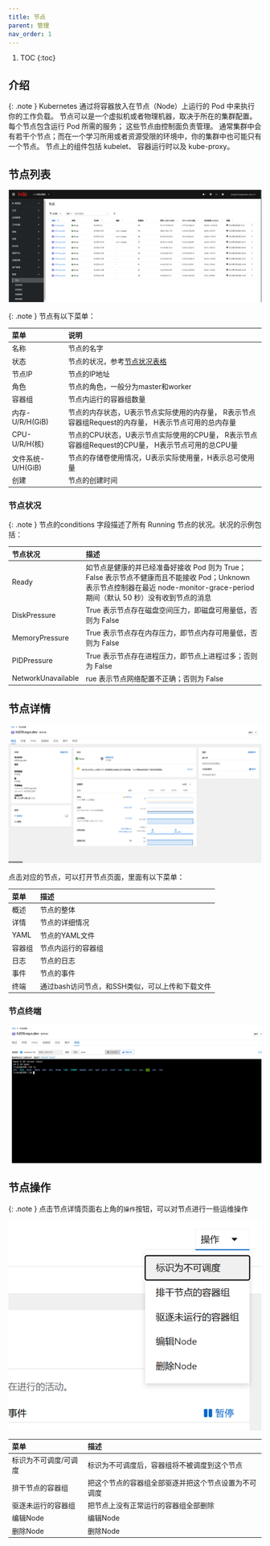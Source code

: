 ```yaml
---
title: 节点
parent: 管理
nav_order: 1
---
```


1. TOC
{:toc}

## 介绍

{: .note }
Kubernetes 通过将容器放入在节点（Node）上运行的 Pod 中来执行你的工作负载。 节点可以是一个虚拟机或者物理机器，取决于所在的集群配置。 每个节点包含运行 Pod 所需的服务； 这些节点由控制面负责管理。
通常集群中会有若干个节点；而在一个学习所用或者资源受限的环境中，你的集群中也可能只有一个节点。 节点上的组件包括 kubelet、 容器运行时以及 kube-proxy。

## 节点列表

![](imgs/nodes.png)

{: .note }
节点有以下菜单：

| 菜单            | 说明                                                           |
|:--------------|:-------------------------------------------------------------|
| 名称            | 节点的名字                                                        |
| 状态            | 节点的状况，参考[节点状况表格](#节点状况)                                      |
| 节点IP          | 节点的IP地址                                                      |
| 角色            | 节点的角色，一般分为master和worker                                      |
| 容器组           | 节点内运行的容器组数量                                                  |
| 内存-U/R/H(GiB) | 节点的内存状态，U表示节点实际使用的内存量， R表示节点容器组Request的内存量， H表示节点可用的总内存量     |
| CPU-U/R/H(核)  | 节点的CPU状态，U表示节点实际使用的CPU量， R表示节点容器组Request的CPU量， H表示节点可用的总CPU量 |
| 文件系统-U/H(GiB) | 节点的存储卷使用情况，U表示实际使用量，H表示总可使用量                                 |
| 创建            | 节点的创建时间                                                      |


### 节点状况

{: .note }
节点的conditions 字段描述了所有 Running 节点的状况。状况的示例包括：

| 节点状况               | 描述                                                                                                                    |
|:-------------------|:----------------------------------------------------------------------------------------------------------------------|
| Ready              | 如节点是健康的并已经准备好接收 Pod 则为 True；False 表示节点不健康而且不能接收 Pod；Unknown 表示节点控制器在最近 node-monitor-grace-period 期间（默认 50 秒）没有收到节点的消息 |
| DiskPressure       | True 表示节点存在磁盘空间压力，即磁盘可用量低，否则为 False                                                                                   |
| MemoryPressure     | True 表示节点存在内存压力，即节点内存可用量低，否则为 False                                                                                   |
| PIDPressure        | True 表示节点存在进程压力，即节点上进程过多；否则为 False                                                                                    |
| NetworkUnavailable | rue 表示节点网络配置不正确；否则为 False                                                                                             |


## 节点详情

![](imgs/node.png)

点击对应的节点，可以打开节点页面，里面有以下菜单：

| 菜单   | 描述                          |
|:-----|:----------------------------|
| 概述   | 节点的整体                       |
| 详情   | 节点的详细情况                     |
| YAML | 节点的YAML文件                   |
| 容器组  | 节点内运行的容器组                   |
| 日志   | 节点的日志                       |
| 事件   | 节点的事件                       |
| 终端   | 通过bash访问节点，和SSH类似，可以上传和下载文件 |

### 节点终端


![](imgs/node-terminal.png)


## 节点操作

{: .note }
点击节点详情页面右上角的`操作`按钮，可以对节点进行一些运维操作

![](imgs/actions.png)

| 菜单          | 描述                         |
|:------------|:---------------------------|
| 标识为不可调度/可调度 | 标识为不可调度后，容器组将不被调度到这个节点     |
| 排干节点的容器组    | 把这个节点的容器组全部驱逐并把这个节点设置为不可调度 |
| 驱逐未运行的容器组   | 把节点上没有正常运行的容器组全部删除         |
| 编辑Node      | 编辑Node                     |
| 删除Node      | 删除Node                     |
